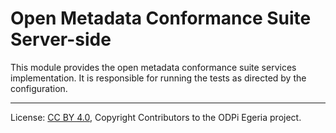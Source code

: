 <!-- SPDX-License-Identifier: CC-BY-4.0 -->
<!-- Copyright Contributors to the ODPi Egeria project. -->

# Open Metadata Conformance Suite Server-side

This module provides the open metadata conformance suite services implementation.
It is responsible for running the tests as directed by the configuration.

----
License: [CC BY 4.0](https://creativecommons.org/licenses/by/4.0/),
Copyright Contributors to the ODPi Egeria project.